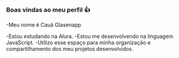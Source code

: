###  Boas vindas ao meu perfil 👍
-Meu nome é Cauã Glasenapp

-Estou estudando na Alura.
-Estou me desenvolvendo na linguagem JavaScript.
-Utilizo esse espaço para minha organização e compartilhamento dos meu projetos desenvolvidos.
